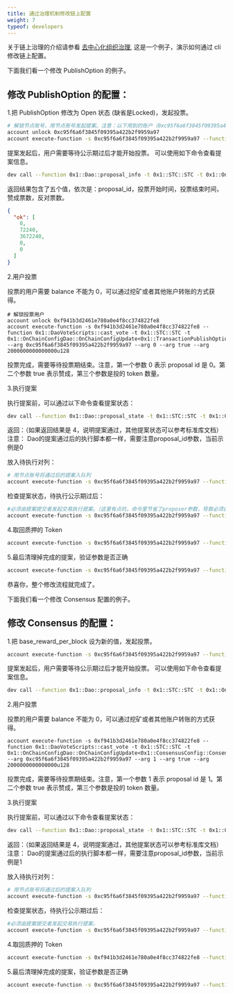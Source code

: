 ```yaml
---
title: 通过治理机制修改链上配置
weight: 7
typeof: developers
---
```


关于链上治理的介绍请参看 [去中心化组织治理](../key_concepts/dao_governance/), 这是一个例子，演示如何通过 cli 修改链上配置。

<!--more-->

下面我们看一个修改 PublishOption 的例子。

## 修改 PublishOption 的配置：

1.把 PublishOption 修改为 Open 状态 (缺省是Locked)，发起投票。

``` bash
# 解锁节点账号，用节点账号发起提案。注意：以下用到的账户（0xc95f6a6f3845f09395a422b2f9959a97）都需要替换成自己的账户。
account unlock 0xc95f6a6f3845f09395a422b2f9959a97
account execute-function -s 0xc95f6a6f3845f09395a422b2f9959a97 --function 0x1::OnChainConfigScripts::propose_update_txn_publish_option --arg true true 0
```
提案发起后，用户需要等待公示期过后才能开始投票。
可以使用如下命令查看提案信息。

``` bash
dev call --function 0x1::Dao::proposal_info -t 0x1::STC::STC -t 0x1::OnChainConfigDao::OnChainConfigUpdate<0x1::TransactionPublishOption::TransactionPublishOption> --arg 0xc95f6a6f3845f09395a422b2f9959a97
```

返回结果包含了五个值，依次是：proposal_id，投票开始时间，投票结束时间，赞成票数，反对票数。
``` json
{
  "ok": [
    0,
    72240,
    3672240,
    0,
    0
  ]
}
```

2.用户投票

投票的用户需要 balance 不能为 0，可以通过挖矿或者其他账户转账的方式获得。
``` shell
# 解锁投票用户
account unlock 0xf941b3d2461e780a0e4f8cc374822fe8
account execute-function -s 0xf941b3d2461e780a0e4f8cc374822fe8 --function 0x1::DaoVoteScripts::cast_vote -t 0x1::STC::STC -t 0x1::OnChainConfigDao::OnChainConfigUpdate<0x1::TransactionPublishOption::TransactionPublishOption> --arg 0xc95f6a6f3845f09395a422b2f9959a97 --arg 0 --arg true --arg 2000000000000000u128
```
投票完成，需要等待投票期结束。注意，第一个参数 0 表示 proposal id 是 0。第二个参数 true 表示赞成，第三个参数是投的 token 数量。

3.执行提案

执行提案前，可以通过以下命令查看提案状态：

``` bash
dev call --function 0x1::Dao::proposal_state -t 0x1::STC::STC -t 0x1::OnChainConfigDao::OnChainConfigUpdate<0x1::TransactionPublishOption::TransactionPublishOption> --arg 0xc95f6a6f3845f09395a422b2f9959a97 0
```
返回：（如果返回结果是 4，说明提案通过，其他提案状态可以参考标准库文档）
注意： Dao的提案通过后的执行脚本都一样，需要注意proposal_id参数，当前示例是0

放入待执行对列：

``` bash
# 用节点账号将通过后的提案入队列
account execute-function -s 0xc95f6a6f3845f09395a422b2f9959a97 --function 0x1::Dao::queue_proposal_action -t 0x1::STC::STC -t 0x1::OnChainConfigDao::OnChainConfigUpdate<0x1::TransactionPublishOption::TransactionPublishOption> --arg 0xc95f6a6f3845f09395a422b2f9959a97 --arg 0
```
检查提案状态，待执行公示期过后：
``` bash
#必须由提案提交者发起交易执行提案。（这里有点坑，命令里节省了proposer参数，导致必须由提案提交者发起交易）
account execute-function -s 0xc95f6a6f3845f09395a422b2f9959a97 --function 0x1::OnChainConfigScripts::execute_on_chain_config_proposal -t 0x1::TransactionPublishOption::TransactionPublishOption --arg 0

```

4.取回质押的 Token

``` bash
account execute-function -s 0xc95f6a6f3845f09395a422b2f9959a97 --function  0x1::DaoVoteScripts::unstake_vote -t 0x1::STC::STC -t 0x1::OnChainConfigDao::OnChainConfigUpdate<0x1::TransactionPublishOption::TransactionPublishOption> --arg 0xc95f6a6f3845f09395a422b2f9959a97 0
```


5.最后清理掉完成的提案，验证参数是否正确
``` bash
account execute-function -s 0xc95f6a6f3845f09395a422b2f9959a97 --function 0x1::Dao::destroy_terminated_proposal -t 0x1::STC::STC -t 0x1::OnChainConfigDao::OnChainConfigUpdate<0x1::TransactionPublishOption::TransactionPublishOption> --arg 0xc95f6a6f3845f09395a422b2f9959a97 0
```

恭喜你，整个修改流程就完成了。

下面我们看一个修改 Consensus 配置的例子。

## 修改 Consensus 的配置：

1.把 base_reward_per_block 设为新的值，发起投票。

``` bash
account execute-function -s 0xc95f6a6f3845f09395a422b2f9959a97 --function 0x1::OnChainConfigScripts::propose_update_consensus_config --arg 500 10000 10000000000u128 10 240 24 5000 60000 2 50000000 3u8 0
```
提案发起后，用户需要等待公示期过后才能开始投票。
可以使用如下命令查看提案信息。

``` bash
dev call --function 0x1::Dao::proposal_info -t 0x1::STC::STC -t 0x1::OnChainConfigDao::OnChainConfigUpdate<0x1::ConsensusConfig::ConsensusConfig> --arg 0xc95f6a6f3845f09395a422b2f9959a97
```

2.用户投票

投票的用户需要 balance 不能为 0，可以通过挖矿或者其他账户转账的方式获得。
``` shell
account execute-function -s 0xf941b3d2461e780a0e4f8cc374822fe8 --function 0x1::DaoVoteScripts::cast_vote -t 0x1::STC::STC -t 0x1::OnChainConfigDao::OnChainConfigUpdate<0x1::ConsensusConfig::ConsensusConfig> --arg 0xc95f6a6f3845f09395a422b2f9959a97 --arg 1 --arg true --arg 2000000000000000u128
```
投票完成，需要等待投票期结束。注意，第一个参数 1 表示 proposal id 是 1。第二个参数 true 表示赞成，第三个参数是投的 token 数量。

3.执行提案

执行提案前，可以通过以下命令查看提案状态：

``` bash
dev call --function 0x1::Dao::proposal_state -t 0x1::STC::STC -t 0x1::OnChainConfigDao::OnChainConfigUpdate<0x1::ConsensusConfig::ConsensusConfig> --arg 0xc95f6a6f3845f09395a422b2f9959a97 1
```
返回：（如果返回结果是 4，说明提案通过，其他提案状态可以参考标准库文档）
注意： Dao的提案通过后的执行脚本都一样，需要注意proposal_id参数，当前示例是1

放入待执行对列：

``` bash
# 用节点账号将通过后的提案入队列
account execute-function -s 0xc95f6a6f3845f09395a422b2f9959a97 --function 0x1::Dao::queue_proposal_action -t 0x1::STC::STC -t 0x1::OnChainConfigDao::OnChainConfigUpdate<0x1::ConsensusConfig::ConsensusConfig> --arg 0xc95f6a6f3845f09395a422b2f9959a97 1
```
检查提案状态，待执行公示期过后：
``` bash
#必须由提案提交者发起交易执行提案。
account execute-function -s 0xc95f6a6f3845f09395a422b2f9959a97 --function 0x1::OnChainConfigScripts::execute_on_chain_config_proposal -t 0x1::ConsensusConfig::ConsensusConfig --arg 1
```

4.取回质押的 Token

``` bash
account execute-function -s 0xf941b3d2461e780a0e4f8cc374822fe8 --function 0x1::DaoVoteScripts::unstake_vote -t 0x1::STC::STC -t 0x1::OnChainConfigDao::OnChainConfigUpdate<0x1::ConsensusConfig::ConsensusConfig> --arg 0xc95f6a6f3845f09395a422b2f9959a97 --arg 1
```


5.最后清理掉完成的提案，验证参数是否正确
``` bash
account execute-function -s 0xc95f6a6f3845f09395a422b2f9959a97 --function 0x1::Dao::destroy_terminated_proposal -t 0x1::STC::STC -t 0x1::OnChainConfigDao::OnChainConfigUpdate<0x1::ConsensusConfig::ConsensusConfig> --arg 0xc95f6a6f3845f09395a422b2f9959a97 1
```
